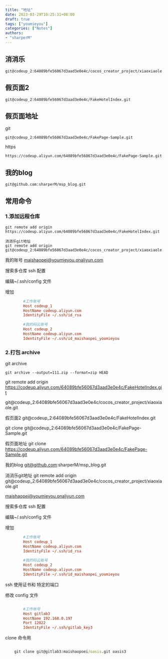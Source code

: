 ```yaml
---
title: "地址"
date: 2023-03-29T10:25:31+08:00
draft: true
tags: ["youmieyou"]
categories: ["Notes"]
authors:
- "sharperM"
---
```




## 消消乐

    git@codeup_2:64089bfe56067d3aad3e0e4c/cocos_creator_project/xiaoxiaole.git

## 假页面2

	git@codeup_2:64089bfe56067d3aad3e0e4c/FakeHotelIndex.git

## 假页面地址

git

    git@codeup_2:64089bfe56067d3aad3e0e4c/FakePage-Sample.git



https

    https://codeup.aliyun.com/64089bfe56067d3aad3e0e4c/FakePage-Sample.git


## 我的blog
    
    git@github.com:sharperM/msp_blog.git


## 常用命令

### 1.添加远程仓库
    git remote add origin https://codeup.aliyun.com/64089bfe56067d3aad3e0e4c/FakeHotelIndex.git

    消消乐git地址
    git remote add origin git@codeup_2:64089bfe56067d3aad3e0e4c/cocos_creator_project/xiaoxiaole.git


我的账号
maishaopei@youmieyou.onaliyun.com



搜索多仓库 ssh 配置

编辑~/.ssh/config 文件

增加
```ini
		#工作账号
		Host codeup_1
		HostName codeup.aliyun.com
		IdentityFile ~/.ssh/id_rsa
		
		#我的码云账号
		Host codeup_2
		HostName codeup.aliyun.com
		IdentityFile ~/.ssh/id_maishaopei_youmieyou
```

### 2.打包 archive

git archive 

    git archive --output=111.zip --format=zip HEAD




git remote add origin https://codeup.aliyun.com/64089bfe56067d3aad3e0e4c/FakeHotelIndex.git

git@codeup_2:64089bfe56067d3aad3e0e4c/cocos_creator_project/xiaoxiaole.git

假页面2
	git@codeup_2:64089bfe56067d3aad3e0e4c/FakeHotelIndex.git


git clone git@codeup_2:64089bfe56067d3aad3e0e4c/FakePage-Sample.git

假页面地址
git clone https://codeup.aliyun.com/64089bfe56067d3aad3e0e4c/FakePage-Sample.git


我的blog
git@github.com:sharperM/msp_blog.git



消消乐git地址
git remote add origin git@codeup_2:64089bfe56067d3aad3e0e4c/cocos_creator_project/xiaoxiaole.git

maishaopei@youmieyou.onaliyun.com

搜索多仓库 ssh 配置

编辑~/.ssh/config 文件

增加
```ini
		#工作账号
		Host codeup_1
		HostName codeup.aliyun.com
		IdentityFile ~/.ssh/id_rsa
		
		#我的码云账号
		Host codeup_2
		HostName codeup.aliyun.com
		IdentityFile ~/.ssh/id_maishaopei_youmieyou
```



ssh 使用证书和 特定的端口

修改 config 文件

```ini

		#工作账号
		Host gitlab3
		HostName 192.168.0.197
		Port 12022
		IdentityFile ~/.ssh/gitlab_key3

```


clone 命令用 

```cmd

	git clone git@gitlab3:maishaopoei/oasis.git oasis3
```

